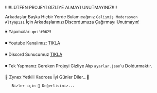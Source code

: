  !!!!!LÜTFEN PROJEYİ GİZLİYE ALMAYI UNUTMAYINIZ!!!!
  
Arkadaşlar Başka Hiçbir Yerde Bulamıcağınız `Gelişmiş Moderasyon Altyapısı` İçin Arkadaşlarınızı Discordumuza Çağırmayı Unutmayın!

:black_medium_small_square: Yapımcılar: `qmi'#0625`



:black_medium_small_square:  Youtube Kanalımız: [TIKLA](https://www.youtube.com/channel/UCVj6VX64UQeB3Ze7JH20nyg)

:black_medium_small_square:  Discord Sunucumuz [TIKLA](https://discord.gg/VWzkpfPuFZ)

:black_medium_small_square: Tek Yapmanız Gereken Projeyi Gizliye Alıp `ayarlar.json`'u Doldurmaktır.


  💖 Zynex Yetkili Kadrosu İyi Günler Diler...💚    
      
       Bizler için 💎 Değerlisiniz...
       
       